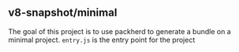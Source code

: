 ## v8-snapshot/minimal

The goal of this project is to use packherd to generate a bundle on a minimal project. `entry.js` is the entry point for the project
